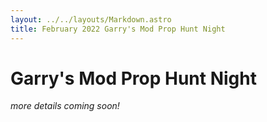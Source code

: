 ```yaml
---
layout: ../../layouts/Markdown.astro
title: February 2022 Garry's Mod Prop Hunt Night
---
```


# Garry's Mod Prop Hunt Night

_more details coming soon!_
